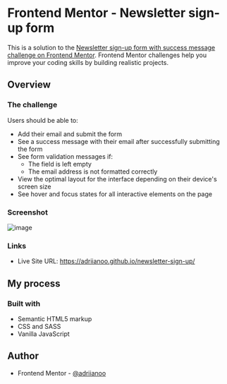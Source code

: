 # Frontend Mentor - Newsletter sign-up form

This is a solution to the [Newsletter sign-up form with success message challenge on Frontend Mentor](https://www.frontendmentor.io/challenges/newsletter-signup-form-with-success-message-3FC1AZbNrv). Frontend Mentor challenges help you improve your coding skills by building realistic projects. 

## Overview

### The challenge

Users should be able to:

- Add their email and submit the form
- See a success message with their email after successfully submitting the form
- See form validation messages if:
  - The field is left empty
  - The email address is not formatted correctly
- View the optimal layout for the interface depending on their device's screen size
- See hover and focus states for all interactive elements on the page

### Screenshot

![image](https://github.com/adriianoo/newsletter-sign-up/assets/84389909/06d413da-9e09-4e1d-8533-7da89f82f3a6)

### Links

- Live Site URL: https://adriianoo.github.io/newsletter-sign-up/

## My process

### Built with

- Semantic HTML5 markup
- CSS and SASS
- Vanilla JavaScript

## Author

- Frontend Mentor - [@adriianoo](https://www.frontendmentor.io/profile/adriianoo)

